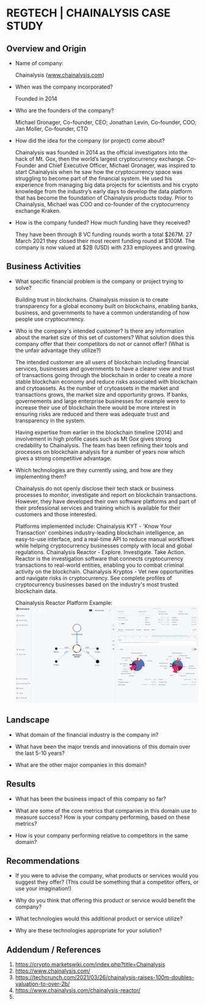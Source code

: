 # REGTECH | CHAINALYSIS CASE STUDY

## Overview and Origin

* Name of company: 

    Chainalysis (www.chainalysis.com)

* When was the company incorporated? 

    Founded in 2014

* Who are the founders of the company?
    
    Michael Gronager, Co-founder, CEO; Jonathan Levin, Co-founder, COO; Jan Moller, Co-founder, CTO

* How did the idea for the company (or project) come about?

    Chainalysis was founded in 2014 as the official investigators into the hack of Mt. Gox, then the world’s largest cryptocurrency exchange.
    Co-Founder and Chief Executive Officer, Michael Gronager, was inspired to start Chainalysis when he saw how the cryptocurrency space was struggling to become part of the financial system. He used his experience from managing big data projects for scientists and his crypto knowledge from the industry’s early days to develop the data platform that has become the foundation of Chainalysis products today. Prior to Chainalysis, Michael was COO and co-founder of the cryptocurrency exchange Kraken.

* How is the company funded? How much funding have they received?
   
    They have been through 8 VC funding rounds worth a total $267M. 
    27 March 2021 they closed their most recent funding round at $100M.
    The company is now valued at $2B (USD) with 233 employees and growing.

## Business Activities

* What specific financial problem is the company or project trying to solve?

    Building trust in blockchains.
    Chainalysis mission is to create transparency for a global economy built on blockchains, enabling banks, business, and governments to have a common understanding of how people use cryptocurrency.

* Who is the company's intended customer?  Is there any information about the market size of this set of customers?
What solution does this company offer that their competitors do not or cannot offer? (What is the unfair advantage they utilize?)

    The intended customer are all users of blockchain including financial services, businesses and governments to have a clearer view and trust of transactions going through the blockchain in order to create a more stable blockchain economy and reduce risks associated with blockchain and crytoassets.
    As the number of crytoassets in the market and transactions grows, the market size and opportunity grows. If banks, governements and large enterprise businesses for example were to increase their use of blockchain there would be more interest in ensuring risks are reduced and there was adequate trust and transparency in the system.

    Having expertise from earlier in the blockchain timeline (2014) and involvement in high profile cases such as Mt Gox gives strong credability to Chainalysis. The team has been refining their tools and processes on blockchain analysis for a number of years now which gives a strong competitive advantage.

* Which technologies are they currently using, and how are they implementing them?

    Chainalysis do not openly disclose their tech stack or business processes to monitor, investigate and report on blockchain transactions. However, they have developed their own software platforms and part of their professional services and training which is available for their customers and those interested.

    Platforms implemented include:
    Chainalysis KYT - 'Know Your Transaction' combines industry-leading blockchain intelligence, an easy-to-use interface, and a real-time API to reduce manual workflows while helping cryptocurrency businesses comply with local and global regulations.
    Chainalysis Reactor - Explore. Investigate. Take Action. Reactor is the investigation software that connects cryptocurrency transactions to real-world entities, enabling you to combat criminal activity on the blockchain.
    Chainalysis Kryptos - Vet new opportunities and navigate risks in cryptocurrency. See complete profiles of cryptocurrency businesses based on the industry's most trusted blockchain data.

    Chainalysis Reactor Platform Example:
    ![Chainalysis Reactor Image](Chainalysis%20Reactor%20Image.jpg)

## Landscape

* What domain of the financial industry is the company in?

* What have been the major trends and innovations of this domain over the last 5-10 years?

* What are the other major companies in this domain?


## Results

* What has been the business impact of this company so far?

* What are some of the core metrics that companies in this domain use to measure success? How is your company performing, based on these metrics?

* How is your company performing relative to competitors in the same domain?


## Recommendations

* If you were to advise the company, what products or services would you suggest they offer? (This could be something that a competitor offers, or use your imagination!)

* Why do you think that offering this product or service would benefit the company?

* What technologies would this additional product or service utilize?

* Why are these technologies appropriate for your solution?



## Addendum / References
1. https://crypto.marketswiki.com/index.php?title=Chainalysis
2. https://www.chainalysis.com/
3. https://techcrunch.com/2021/03/26/chainalysis-raises-100m-doubles-valuation-to-over-2b/
4. https://www.chainalysis.com/chainalysis-reactor/
5. 


